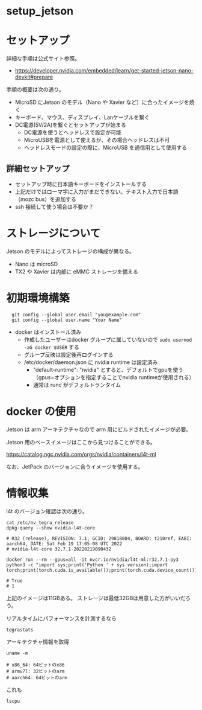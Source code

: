 # setup_jetson


# セットアップ

詳細な手順は公式サイト参照。

- https://developer.nvidia.com/embedded/learn/get-started-jetson-nano-devkit#prepare


手順の概要は次の通り。

- MicroSD にJetson のモデル（Nano や Xavier など）に合ったイメージを焼く
- キーボード、マウス、ディスプレイ、Lanケーブルを繋ぐ
- DC電源(5V/2A)を繋ぐとセットアップが始まる
  - DC電源を使うとヘッドレスで設定が可能
  - MicroUSBを電源として使えるが、その場合ヘッドレスは不可
  - ヘッドレスモードの設定の際に、MicroUSB を通信用として使用する


## 詳細セットアップ

- セットアップ時に日本語キーボードをインストールする
- 上記だけではローマ字に入力がまだできない。テキスト入力で日本語（mozc bus）を追加する
- ssh 接続して使う場合は不要か？


# ストレージについて

Jetson のモデルによってストレージの構成が異なる。

- Nano は microSD
- TX2 や Xavier は内部に eMMC ストレージを備える


# 初期環境構築

```
  git config --global user.email "you@example.com"
  git config --global user.name "Your Name"
```


- docker はインストール済み
	- 作成したユーザーはdocker グループに属していないので `sudo usermod -aG docker $USER` する
	- グループ反映は設定後再ログインする
	- /etc/docker/daemon.json に nvidia runtime は設定済み
		- "default-runtime": "nvidia" とすると、デフォルトでgpuを使う（gpus=オプションを指定することでnvidia runtimeが使用される）
		- 通常は runc がデフォルトランタイム


# docker の使用

Jetson は arm アーキテクチャなので arm 用にビルドされたイメージが必要。

Jetson 用のベースイメージはここから見つけることができる。

https://catalog.ngc.nvidia.com/orgs/nvidia/containers/l4t-ml


なお、JetPack のバージョンに合うイメージを使用する。



# 情報収集

l4t のバージョン確認は次の通り。

```
cat /etc/nv_tegra_release
dpkg-query --show nvidia-l4t-core

# R32 (release), REVISION: 7.1, GCID: 29818004, BOARD: t210ref, EABI: aarch64, DATE: Sat Feb 19 17:05:08 UTC 2022
# nvidia-l4t-core 32.7.1-20220219090432
```

```
docker run --rm --gpus=all -it nvcr.io/nvidia/l4t-ml:r32.7.1-py3 python3 -c "import sys;print('Python ' + sys.version);import torch;print(torch.cuda.is_available());print(torch.cuda.device_count())"

# True
# 1
```

上記のイメージは11GBある。
ストレージは最低32GBは用意した方がいいだろう。



リアルタイムにパフォーマンスを計測するなら

```
tegrastats
```


アーキテクチャ情報を取得

```
uname -m

# x86_64: 64ビットのx86
# armv7l: 32ビットのarm
# aarch64: 64ビットのarm
```

これも

```
lscpu
```


